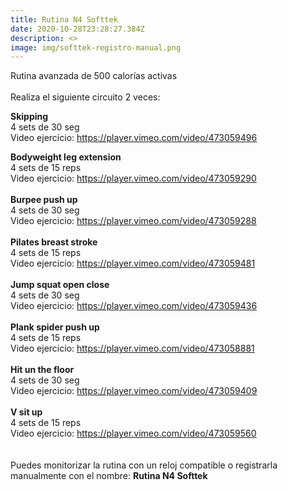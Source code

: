```yaml
---
title: Rutina N4 Softtek
date: 2020-10-28T23:28:27.384Z
description: <>
image: img/softtek-registro-manual.png
---
```

Rutina avanzada de 500 calorías activas\
\
Realiza el siguiente circuito 2 veces:

**Skipping**\
4 sets de 30 seg\
Video ejercicio: <https://player.vimeo.com/video/473059496>

**Bodyweight leg extension**\
4 sets de 15 reps\
Video ejercicio: <https://player.vimeo.com/video/473059290>\
\
**Burpee push up**\
4 sets de 30 seg\
Video ejercicio: <https://player.vimeo.com/video/473059288>\
\
**Pilates breast stroke**\
4 sets de 15 reps\
Video ejercicio: <https://player.vimeo.com/video/473059481>\
\
**Jump squat open close**\
4 sets de 30 seg\
Video ejercicio: <https://player.vimeo.com/video/473059436>\
\
**Plank spider push up**\
4 sets de 15 reps\
Video ejercicio: <https://player.vimeo.com/video/473058881>\
\
**Hit un the floor**\
4 sets de 30 seg\
Video ejercicio: <https://player.vimeo.com/video/473059409>\
\
**V sit up**\
4 sets de 15 reps\
Video ejercicio: <https://player.vimeo.com/video/473059560>\
\
\
Puedes monitorizar la rutina con un reloj compatible o registrarla manualmente con el nombre: **Rutina N4 Softtek**